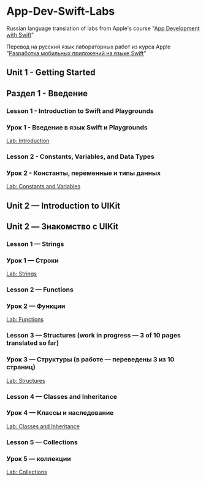 # App-Dev-Swift-Labs
Russian language translation of labs from Apple's course "[App Development with Swift](https://itunes.apple.com/ru/book/app-development-with-swift/id1219117996)"

Перевод на русский язык лабораторных работ из курса Apple "[Разработка мобильных приложений на языке Swift](https://itunes.apple.com/ru/book/app-development-with-swift/id1219117996)"


## Unit 1 - Getting Started
## Раздел 1 - Введение

### Lesson 1 - Introduction to Swift and Playgrounds
### Урок 1 - Введение в язык Swift и Playgrounds
[Lab: Introduction](https://github.com/dbystruev/App-Dev-Swift-Labs/raw/master/Lab%20-%20Introduction.playground.zip)

### Lesson 2 - Constants, Variables, and Data Types
### Урок 2 - Константы, переменные и типы данных
[Lab: Constants and Variables](https://github.com/dbystruev/App-Dev-Swift-Labs/raw/master/Lab%20-%20Constants%20and%20Variables.playground.zip)



## Unit 2 — Introduction to UIKit
## Unit 2 — Знакомство с UIKit

### Lesson 1 — Strings
### Урок 1 — Строки
[Lab: Strings](https://github.com/dbystruev/App-Dev-Swift-Labs/raw/master/Lab%20-%20Strings.playground.zip)

### Lesson 2 — Functions
### Урок 2 — Функции
[Lab: Functions](https://github.com/dbystruev/App-Dev-Swift-Labs/raw/master/Lab%20-%20Functions.playground.zip)

### Lesson 3 — Structures (work in progress — 3 of 10 pages translated so far)
### Урок 3 — Структуры (в работе — переведены 3 из 10 страниц)
[Lab: Structures](https://github.com/dbystruev/App-Dev-Swift-Labs/raw/master/Lab%20-%20Structures.playground.zip)

### Lesson 4 — Classes and Inheritance
### Урок 4 — Классы и наследование
[Lab: Classes and Inheritance](https://github.com/dbystruev/App-Dev-Swift-Labs/raw/master/Lab%20-%20Classes.playground.zip)

### Lesson 5 — Collections
### Урок 5 — коллекции
[Lab: Collections](https://github.com/dbystruev/App-Dev-Swift-Labs/raw/master/Lab%20-%20Collections.playground.zip)
